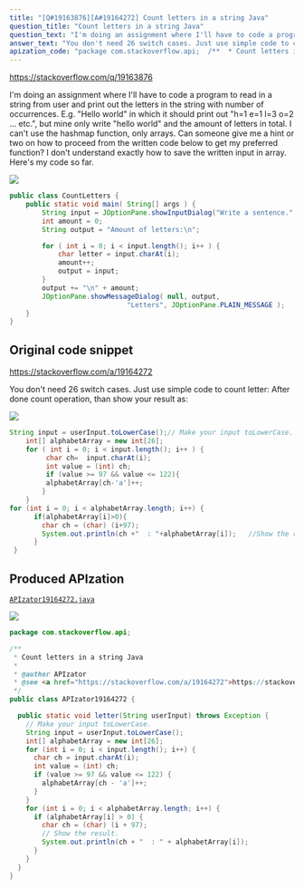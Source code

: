 ```yaml
---
title: "[Q#19163876][A#19164272] Count letters in a string Java"
question_title: "Count letters in a string Java"
question_text: "I'm doing an assignment where I'll have to code a program to read in a string from user and print out the letters in the string with number of occurrences. E.g. \"Hello world\" in which it should print out \"h=1 e=1 l=3 o=2 ... etc.\", but mine only write \"hello world\" and the amount of letters in total. I can't use the hashmap function, only arrays. Can someone give me a hint or two on how to proceed from the written code below to get my preferred function? I don't understand exactly how to save the written input in array. Here's my code so far."
answer_text: "You don't need 26 switch cases. Just use simple code to count letter: After done count operation, than show your result as:"
apization_code: "package com.stackoverflow.api;  /**  * Count letters in a string Java  *  * @author APIzator  * @see <a href=\"https://stackoverflow.com/a/19164272\">https://stackoverflow.com/a/19164272</a>  */ public class APIzator19164272 {    public static void letter(String userInput) throws Exception {     // Make your input toLowerCase.     String input = userInput.toLowerCase();     int[] alphabetArray = new int[26];     for (int i = 0; i < input.length(); i++) {       char ch = input.charAt(i);       int value = (int) ch;       if (value >= 97 && value <= 122) {         alphabetArray[ch - 'a']++;       }     }     for (int i = 0; i < alphabetArray.length; i++) {       if (alphabetArray[i] > 0) {         char ch = (char) (i + 97);         // Show the result.         System.out.println(ch + \"  : \" + alphabetArray[i]);       }     }   } }"
---
```


https://stackoverflow.com/q/19163876

I&#x27;m doing an assignment where I&#x27;ll have to code a program to read in a string from user and print out the letters in the string with number of occurrences. E.g. &quot;Hello world&quot; in which it should print out &quot;h=1 e=1 l=3 o=2 ... etc.&quot;, but mine only write &quot;hello world&quot; and the amount of letters in total. I can&#x27;t use the hashmap function, only arrays. Can someone give me a hint or two on how to proceed from the written code below to get my preferred function? I don&#x27;t understand exactly how to save the written input in array.
Here&#x27;s my code so far.


<div class="code-logo"><img src="/stackoverflow.png" /></div>

```java
public class CountLetters {
    public static void main( String[] args ) {
        String input = JOptionPane.showInputDialog("Write a sentence." );
        int amount = 0;
        String output = "Amount of letters:\n";

        for ( int i = 0; i < input.length(); i++ ) {
            char letter = input.charAt(i);
            amount++;
            output = input;
        }
        output += "\n" + amount;
        JOptionPane.showMessageDialog( null, output,
                             "Letters", JOptionPane.PLAIN_MESSAGE ); 
    }
}
```


## Original code snippet

https://stackoverflow.com/a/19164272

You don&#x27;t need 26 switch cases. Just use simple code to count letter:
After done count operation, than show your result as:

<div class="code-logo"><img src="/stackoverflow.png" /></div>

```java
String input = userInput.toLowerCase();// Make your input toLowerCase.
    int[] alphabetArray = new int[26];
    for ( int i = 0; i < input.length(); i++ ) {
         char ch=  input.charAt(i);
         int value = (int) ch;
         if (value >= 97 && value <= 122){
         alphabetArray[ch-'a']++;
        }
    }
for (int i = 0; i < alphabetArray.length; i++) {
      if(alphabetArray[i]>0){
        char ch = (char) (i+97);
        System.out.println(ch +"  : "+alphabetArray[i]);   //Show the result.
      }         
 }
```

## Produced APIzation

[`APIzator19164272.java`](https://github.com/pasqualesalza/apization-temp-data/raw/master/search/APIzator19164272.java)

<div class="code-logo"><img src="/apizator.png" /></div>

```java
package com.stackoverflow.api;

/**
 * Count letters in a string Java
 *
 * @author APIzator
 * @see <a href="https://stackoverflow.com/a/19164272">https://stackoverflow.com/a/19164272</a>
 */
public class APIzator19164272 {

  public static void letter(String userInput) throws Exception {
    // Make your input toLowerCase.
    String input = userInput.toLowerCase();
    int[] alphabetArray = new int[26];
    for (int i = 0; i < input.length(); i++) {
      char ch = input.charAt(i);
      int value = (int) ch;
      if (value >= 97 && value <= 122) {
        alphabetArray[ch - 'a']++;
      }
    }
    for (int i = 0; i < alphabetArray.length; i++) {
      if (alphabetArray[i] > 0) {
        char ch = (char) (i + 97);
        // Show the result.
        System.out.println(ch + "  : " + alphabetArray[i]);
      }
    }
  }
}

```